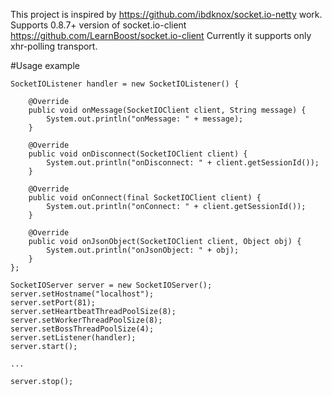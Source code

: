 This project is inspired by https://github.com/ibdknox/socket.io-netty work.
Supports 0.8.7+ version of socket.io-client https://github.com/LearnBoost/socket.io-client
Currently it supports only xhr-polling transport.

#Usage example

	SocketIOListener handler = new SocketIOListener() {

		@Override
		public void onMessage(SocketIOClient client, String message) {
			System.out.println("onMessage: " + message);
		}
	
		@Override
		public void onDisconnect(SocketIOClient client) {
			System.out.println("onDisconnect: " + client.getSessionId());
		}
	
		@Override
		public void onConnect(final SocketIOClient client) {
			System.out.println("onConnect: " + client.getSessionId());
		}

		@Override
		public void onJsonObject(SocketIOClient client, Object obj) {
			System.out.println("onJsonObject: " + obj);
		}
	};

	SocketIOServer server = new SocketIOServer();
	server.setHostname("localhost");
	server.setPort(81);
	server.setHeartbeatThreadPoolSize(8);
	server.setWorkerThreadPoolSize(8);
	server.setBossThreadPoolSize(4);
	server.setListener(handler);
	server.start();

	...
	
	server.stop();